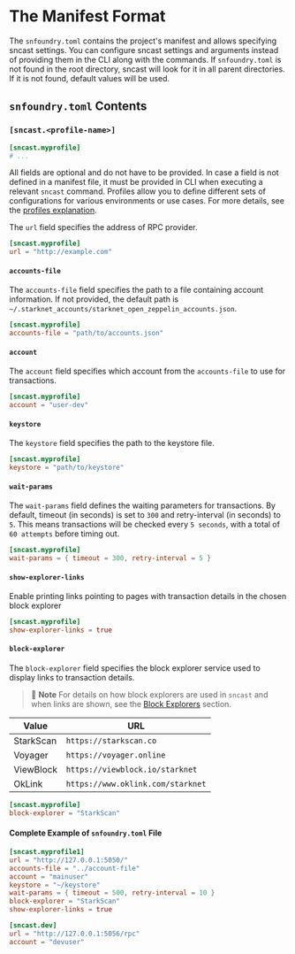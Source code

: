 # The Manifest Format

The `snfoundry.toml` contains the project's manifest and allows specifying sncast settings.
You can configure sncast settings and arguments instead of providing them in the CLI along with the commands.
If `snfoundry.toml` is not found in the root directory, sncast will look for it in all parent directories. 
If it is not found, default values will be used.

## `snfoundry.toml` Contents

### `[sncast.<profile-name>]`


```toml
[sncast.myprofile]
# ...
```

All fields are optional and do not have to be provided. In case a field is not defined in a manifest file, it must be provided in CLI when executing a relevant `sncast` command.
Profiles allow you to define different sets of configurations for various environments or use cases. For more details, see the [profiles explanation](../projects/configuration.md).

The `url` field specifies the address of RPC provider.

```toml
[sncast.myprofile]
url = "http://example.com"
```

#### `accounts-file`

The `accounts-file` field specifies the path to a file containing account information. 
If not provided, the default path is `~/.starknet_accounts/starknet_open_zeppelin_accounts.json`.

```toml
[sncast.myprofile]
accounts-file = "path/to/accounts.json"
```

#### `account`

The `account` field specifies which account from the `accounts-file` to use for transactions.

```toml
[sncast.myprofile]
account = "user-dev"
```

#### `keystore`

The `keystore` field specifies the path to the keystore file.

```toml
[sncast.myprofile]
keystore = "path/to/keystore"
```

#### `wait-params`

The `wait-params` field defines the waiting parameters for transactions. By default, timeout (in seconds) is set to `300` and retry-interval (in seconds) to `5`. 
This means transactions will be checked every `5 seconds`, with a total of `60 attempts` before timing out.

```toml
[sncast.myprofile]
wait-params = { timeout = 300, retry-interval = 5 }
```

#### `show-explorer-links`
Enable printing links pointing to pages with transaction details in the chosen block explorer

```toml
[sncast.myprofile]
show-explorer-links = true
```

#### `block-explorer`

The `block-explorer` field specifies the block explorer service used to display links to transaction details. 

> 📝 **Note**
> For details on how block explorers are used in `sncast` and when links are shown, see the [Block Explorers](../starknet/block_explorer.md) section.

| Value     | URL                                    |
|-----------|----------------------------------------|
| StarkScan | `https://starkscan.co`          |
| Voyager   | `https://voyager.online`               |
| ViewBlock | `https://viewblock.io/starknet`        |
| OkLink    | `https://www.oklink.com/starknet`      |

```toml
[sncast.myprofile]
block-explorer = "StarkScan"
```

#### Complete Example of `snfoundry.toml` File

```toml
[sncast.myprofile1]
url = "http://127.0.0.1:5050/"
accounts-file = "../account-file"
account = "mainuser"
keystore = "~/keystore"
wait-params = { timeout = 500, retry-interval = 10 }
block-explorer = "StarkScan"
show-explorer-links = true

[sncast.dev]
url = "http://127.0.0.1:5056/rpc"
account = "devuser"
```